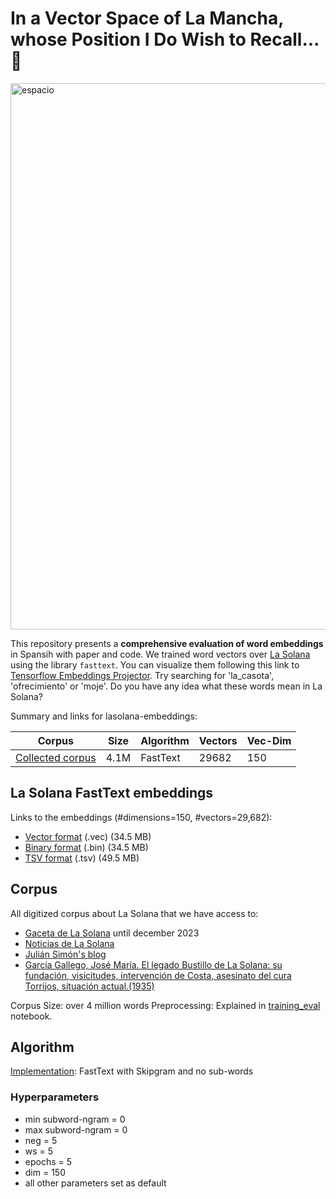 # In a Vector Space of La Mancha, whose Position I Do Wish to Recall... 🍇

<img width="874" alt="espacio" src="https://github.com/mariagabv/lasolana-embeddings/assets/107461889/fa1f8fc7-e135-4ee9-b54e-b2fb54f135ba">


This repository presents a **comprehensive evaluation of word embeddings** in Spansih with paper and code. We trained word vectors over [La Solana](https://es.wikipedia.org/wiki/La_Solana) using the library `fasttext`. You can visualize them following this link to [Tensorflow Embeddings Projector](https://projector.tensorflow.org/?config=https://raw.githubusercontent.com/mariagabv/lasolana-embeddings/main/lasolana-embeddings/tensorflow-projector/lasolana-embeddings_config.json). Try searching for 'la_casota', 'ofrecimiento' or 'moje'. Do you have any idea what these words mean in La Solana?

Summary and links for lasolana-embeddings:

| Corpus                     | Size    | Algorithm | Vectors | Vec-Dim |
|----------------------------|---------|-----------|----------|---------|
| [Collected corpus](https://github.com/mariagabv/lasolana-embeddings/blob/main/preprocessing/preprocessing_EDA.ipynb) | 4.1M    | FastText  | 29682| 150     |

## La Solana FastText embeddings
Links to the embeddings (#dimensions=150, #vectors=29,682):

- [Vector format](https://github.com/mariagabv/lasolana-embeddings/blob/main/lasolana-embeddings/lasolana_embeddings.vec) (.vec) (34.5 MB)
- [Binary format](https://github.com/mariagabv/lasolana-embeddings/blob/main/lasolana-embeddings/lasolana_embeddings.bin) (.bin) (34.5 MB)
- [TSV format](https://github.com/mariagabv/lasolana-embeddings/blob/main/lasolana-embeddings/lasolana_embeddings.tsv) (.tsv) (49.5 MB)

## Corpus
All digitized corpus about La Solana that we have access to:
- [Gaceta de La Solana](https://www.lasolana.es/ayuntamiento/radio-horizonte/la-gaceta) until december 2023
- [Noticias de La Solana](https://www.lasolana.es/laciudad/noticias)
- [Julián Simón's blog](https://joaquincostalasolanalegadobustillo.blogspot.com/)
- [García Gallego, José María. El legado Bustillo de La Solana: su fundación, visicitudes, intervención de Costa, asesinato del cura Torrijos, situación actual.(1935)
](https://ceclmdigital.uclm.es/results.vm?q=id:0000330120&lang=es&view=libros)
  
Corpus Size: over 4 million words
Preprocessing: Explained in [training_eval](https://github.com/mariagabv/lasolana-embeddings/blob/main/training_eval/train_eval.ipynb) notebook.

## Algorithm
[Implementation](https://github.com/mariagabv/lasolana-embeddings/blob/main/training_eval/train_eval.ipynb): FastText with Skipgram and no sub-words

### Hyperparameters
- min subword-ngram = 0
- max subword-ngram = 0
- neg = 5
- ws = 5
- epochs = 5
- dim = 150
- all other parameters set as default
